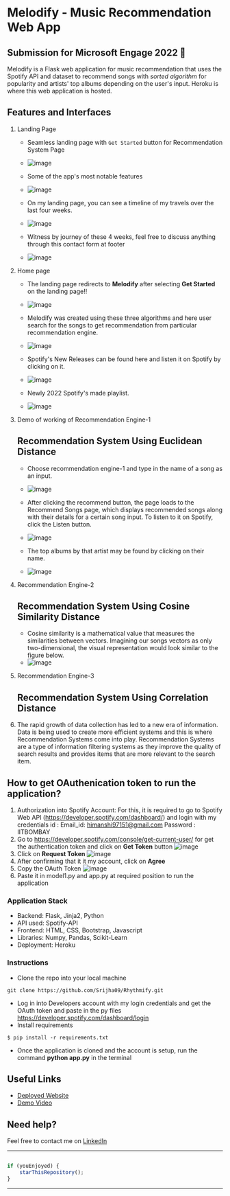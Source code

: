 # Melodify - Music Recommendation Web App
## Submission for Microsoft Engage 2022 🌟
 
Melodify is a Flask web application for music recommendation that uses the Spotify API and dataset to recommend songs with *sorted algorithm* for popularity and artists' top albums depending on the user's input. Heroku is where this web application is hosted.



## Features and Interfaces

1. Landing Page 
   - Seamless landing page with `Get Started` button for Recommendation System Page 
   - ![image](screenshot/landing_page1.png)
 
   - Some of the app's most notable features
   - ![image](screenshot/landing_page2.png)
   
   - On my landing page, you can see a timeline of my travels over the last four weeks.
   - ![image](screenshot/landing_page3.png)

   - Witness by journey of these 4 weeks, feel free to discuss anything through this contact form at footer
   - ![image](screenshot/landing_page4.png)

2. Home page 
   - The landing page redirects to **Melodify** after selecting **Get Started** on the landing page!!
   - ![image](screenshot/home_page1.png)
   
   - Melodify was created using these three algorithms and here user search for the songs to get recommendation from particular recommendation engine.
   - ![image](screenshot/home_page2.png)
   
   - Spotify's New Releases can be found here and listen it on Spotify by clicking on it.
   - ![image](screenshot/home_page3.png)

   - Newly 2022 Spotify's made playlist.
   - ![image](screenshot/home_page4.png)
   
3. Demo of working of Recommendation Engine-1
   ## Recommendation System Using Euclidean Distance
   - Choose recommendation engine-1 and type in the name of a song as an input.
   - ![image](screenshot/engine1_1.png)

   - After clicking the recommend button, the page loads to the Recommend Songs page, which displays recommended songs along with their details for a certain song input. To listen to it on Spotify, click the Listen button.
   - ![image](screenshot/engine1_2.png)

   - The top albums by that artist may be found by clicking on their name.
   - ![image](screenshot/engine1_2.png)

4. Recommendation Engine-2
   ## Recommendation System Using Cosine Similarity Distance
   - Cosine similarity is a mathematical value that measures the similarities between vectors. Imagining our songs vectors as only two-dimensional, the visual representation would look similar to the figure below.
   - ![image](screenshot/engine2.png)

4. Recommendation Engine-3
   ## Recommendation System Using Correlation Distance

6. The rapid growth of data collection has led to a new era of information. Data is being used to create more efficient systems and this is where Recommendation Systems come into play. Recommendation Systems are a type of information filtering systems as they improve the quality of search results and provides items that are more relevant to the search item.

## How to get OAuthenication token to run the application?

1. Authorization into Spotify Account:
For this, it is required to go to Spotify Web API (https://developer.spotify.com/dashboard/) and login with my credentials id :
Email_id: himanshi97151@gmail.com
Password : IITBOMBAY 
2. Go to https://developer.spotify.com/console/get-current-user/ for get the authentication token and click on **Get Token** button
![image](screenshot/login1.png)
3. Click on **Request Token**
![image](screenshot/login2.png)
4. After confirming that it it my account, click on **Agree**
5. Copy the OAuth Token 
![image](screenshot/login3.png)
6. Paste it in model1.py and app.py at required position to run the application 

### Application Stack

- Backend: Flask, Jinja2, Python
- API used: Spotify-API
- Frontend: HTML, CSS, Bootstrap, Javascript
- Libraries: Numpy, Pandas, Scikit-Learn
- Deployment: Heroku

### Instructions
- Clone the repo into your local machine
```
git clone https://github.com/Srijha09/Rhythmify.git
```

- Log in into Developers account with my login credentials and get the OAuth token and paste in the py files https://developer.spotify.com/dashboard/login
- Install requirements
```
$ pip install -r requirements.txt
```
- Once the application is cloned and the account is setup, run the command **python app.py** in the terminal




## Useful Links
- [Deployed Website]()
- [Demo Video]()


## Need help?

Feel free to contact me on [LinkedIn](www.linkedin.com/in/himanshi-yadav-a01b2920a) 


---------

```javascript

if (youEnjoyed) {
    starThisRepository();
}

```

-----------

